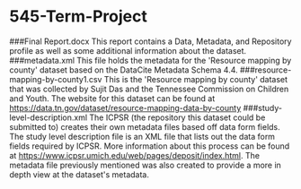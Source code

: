 # 545-Term-Project
###Final Report.docx
This report contains a Data, Metadata, and Repository profile as well as some additional information about the dataset.
###metadata.xml
This file holds the metadata for the 'Resource mapping by county' dataset based on the DataCite Metadata Schema 4.4.
###resource-mapping-by-county1.csv
This is the 'Resource mapping by county' dataset that was collected by Sujit Das and the Tennessee Commission on Children and Youth. The website for this dataset can be found at https://data.tn.gov/dataset/resource-mapping-data-by-county
###study-level-description.xml
The ICPSR (the repository this dataset could be submitted to) creates their own metadata files based off data form fields. The study level description file is an XML file that lists out the data form fields required by ICPSR. More information about this process can be found at https://www.icpsr.umich.edu/web/pages/deposit/index.html. The metadata file previously mentioned was also created to provide a more in depth view at the dataset's metadata.
